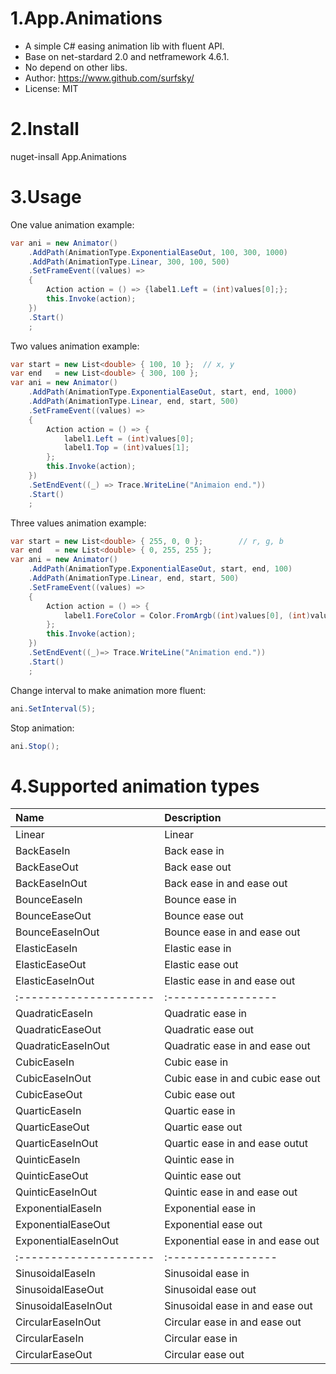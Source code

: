 # 1.App.Animations


- A simple C# easing animation lib with fluent API.
- Base on net-stardard 2.0 and netframework 4.6.1.
- No depend on other libs.
- Author: https://www.github.com/surfsky/
- License: MIT


# 2.Install

nuget-insall App.Animations



# 3.Usage


One value animation example:
```csharp
var ani = new Animator()
    .AddPath(AnimationType.ExponentialEaseOut, 100, 300, 1000)
    .AddPath(AnimationType.Linear, 300, 100, 500)
    .SetFrameEvent((values) =>
    {
        Action action = () => {label1.Left = (int)values[0];};
        this.Invoke(action);
    })
    .Start()
    ;
```

Two values animation example:

```csharp
var start = new List<double> { 100, 10 };  // x, y
var end   = new List<double> { 300, 100 };
var ani = new Animator()
    .AddPath(AnimationType.ExponentialEaseOut, start, end, 1000)
    .AddPath(AnimationType.Linear, end, start, 500)
    .SetFrameEvent((values) => 
    {
        Action action = () => {
            label1.Left = (int)values[0];
            label1.Top = (int)values[1];
        };
        this.Invoke(action);
    })
    .SetEndEvent((_) => Trace.WriteLine("Animaion end."))
    .Start()
    ;
```


Three values animation example:

```csharp
var start = new List<double> { 255, 0, 0 };        // r, g, b
var end   = new List<double> { 0, 255, 255 };
var ani = new Animator()
    .AddPath(AnimationType.ExponentialEaseOut, start, end, 100)
    .AddPath(AnimationType.Linear, end, start, 500)
    .SetFrameEvent((values) =>
    {
        Action action = () => {
            label1.ForeColor = Color.FromArgb((int)values[0], (int)values[1], (int)values[2]);
        };
        this.Invoke(action);
    })
    .SetEndEvent((_)=> Trace.WriteLine("Animation end."))
    .Start()
    ;
```

Change interval to make animation more fluent:

```csharp
ani.SetInterval(5);

```

Stop animation:

```csharp
ani.Stop();

```

# 4.Supported animation types

| Name                 | Description
|:---------------------|:-----------------
| Linear               | Linear
| BackEaseIn           | Back ease in      
| BackEaseOut          | Back ease out     
| BackEaseInOut        | Back ease in and ease out   
| BounceEaseIn         | Bounce ease in    
| BounceEaseOut        | Bounce ease out   
| BounceEaseInOut      | Bounce ease in and ease out 
| ElasticEaseIn        | Elastic ease in    
| ElasticEaseOut       | Elastic ease out   
| ElasticEaseInOut     | Elastic ease in and ease out
|:---------------------|:-----------------
| QuadraticEaseIn      | Quadratic ease in     
| QuadraticEaseOut     | Quadratic ease out    
| QuadraticEaseInOut   | Quadratic ease in and ease out  
| CubicEaseIn          | Cubic ease in
| CubicEaseInOut       | Cubic ease in and cubic ease out
| CubicEaseOut         | Cubic ease out        
| QuarticEaseIn        | Quartic ease in       
| QuarticEaseOut       | Quartic ease out      
| QuarticEaseInOut     | Quartic ease in and ease outut    
| QuinticEaseIn        | Quintic ease in       
| QuinticEaseOut       | Quintic ease out      
| QuinticEaseInOut     | Quintic ease in and ease out    
| ExponentialEaseIn    | Exponential ease in   
| ExponentialEaseOut   | Exponential ease out  
| ExponentialEaseInOut | Exponential ease in and ease out
|:---------------------|:-----------------
| SinusoidalEaseIn     | Sinusoidal ease in    
| SinusoidalEaseOut    | Sinusoidal ease out   
| SinusoidalEaseInOut  | Sinusoidal ease in and ease out 
| CircularEaseInOut    | Circular ease in and ease out   
| CircularEaseIn       | Circular ease in      
| CircularEaseOut      | Circular ease out     

